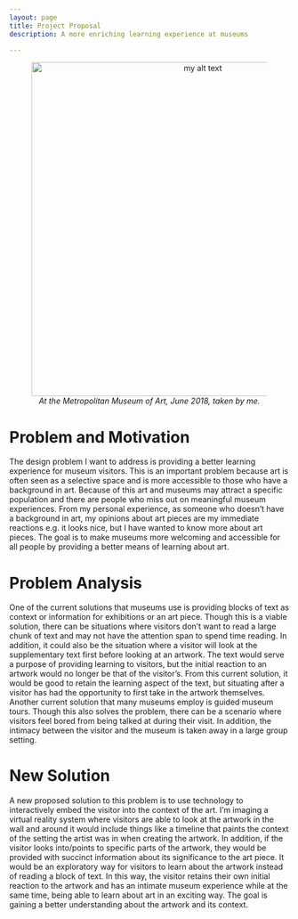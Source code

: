 ```yaml
---
layout: page
title: Project Proposal
description: A more enriching learning experience at museums

---
```


<figure align="center">
  <img src="{{site.baseurl}}/img/museum.jpg" data-rotate="90" alt="my alt text" height = "600" class="center"/>
  <figcaption><i>At the Metropolitan Museum of Art, June 2018, taken by me.</i></figcaption>
</figure>

# Problem and Motivation

The design problem I want to address is providing a better learning experience for museum visitors. This is an important problem because art is often seen as a selective space and is more accessible to those who have a background in art. Because of this art and museums may attract a specific population and there are people who miss out on meaningful museum experiences.  From my personal experience, as someone who doesn’t have a background in art, my opinions about art pieces are my immediate reactions e.g. it looks nice, but I have wanted to know more about art pieces. The goal is to make museums more welcoming and accessible for all people by providing a better means of learning about art.

# Problem Analysis

One of the current solutions that museums use is providing blocks of text as context or information for exhibitions or an art piece. Though this is a viable solution, there can be situations where visitors don’t want to read a large chunk of text and may not have the attention span to spend time reading. In addition, it could also be the situation where a visitor will look at the supplementary text first before looking at an artwork. The text would serve a purpose of providing learning to visitors, but the initial reaction to an artwork would no longer be that of the visitor’s. From this current solution, it would be good to retain the learning aspect of the text, but situating after a visitor has had the opportunity to first take in the artwork themselves. Another current solution that many museums employ is guided museum tours. Though this also solves the problem, there can be a scenario where visitors feel bored from being talked at during their visit. In addition, the intimacy between the visitor and the museum is taken away in a large group setting. 


# New Solution

A new proposed solution to this problem is to use technology to interactively embed the visitor into the context of the art. I’m imaging a virtual reality system where visitors are able to look at the artwork in the wall and around it would include things like a timeline that paints the context of the setting the artist was in when creating the artwork. In addition, if the visitor looks into/points to specific parts of the artwork, they would be provided with succinct information about its significance to the art piece. It would be an exploratory way for visitors to learn about the artwork instead of reading a block of text. In this way, the visitor retains their own initial reaction to the artwork and has an intimate museum experience while at the same time, being able to learn about art in an exciting way. The goal is gaining a better understanding about the artwork and its context.
